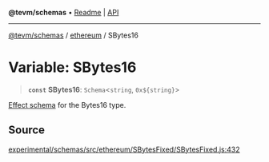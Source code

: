 **@tevm/schemas** • [Readme](../../README.md) \| [API](../../modules.md)

***

[@tevm/schemas](../../README.md) / [ethereum](../README.md) / SBytes16

# Variable: SBytes16

> **`const`** **SBytes16**: `Schema`\<`string`, ```0x${string}```\>

[Effect schema](https://github.com/Effect-TS/schema) for the Bytes16 type.

## Source

[experimental/schemas/src/ethereum/SBytesFixed/SBytesFixed.js:432](https://github.com/evmts/tevm-monorepo/blob/main/experimental/schemas/src/ethereum/SBytesFixed/SBytesFixed.js#L432)
